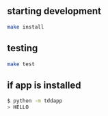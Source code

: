 starting development
---
```bash
make install
```

testing
---
```bash
make test
```

if app is installed
---
```bash
$ python -m tddapp
> HELLO
```